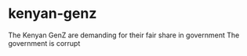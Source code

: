 # kenyan-genz
The Kenyan GenZ are demanding for their fair share in government
The government is corrupt
